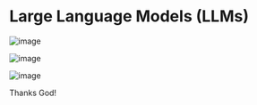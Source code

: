 # Large Language Models (LLMs)


![image](https://user-images.githubusercontent.com/69597971/226060681-ecea2fc7-f683-4327-bc37-1c14aa4fac17.png)



![image](https://user-images.githubusercontent.com/69597971/226060760-48b3de87-b000-4edc-950f-cd5b143ee12a.png)



![image](https://user-images.githubusercontent.com/69597971/226061653-91493f28-6120-4234-83b1-ff034b9d22b5.png)




Thanks God! 
